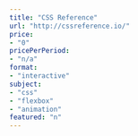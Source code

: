 ```yaml
---
title: "CSS Reference"
url: "http://cssreference.io/"
price: 
- "0"
pricePerPeriod: 
- "n/a"
format: 
- "interactive"
subject: 
- "css"
- "flexbox"
- "animation"
featured: "n"
---
```

